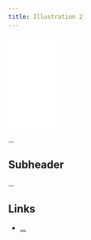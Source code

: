 ```yaml
---
title: Illustration 2
---
```


![image](/img/Emblem_White_100px.png)

...

## Subheader

...

## Links
- [...]()
